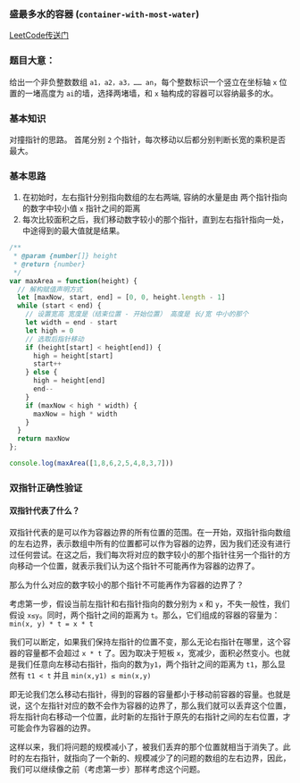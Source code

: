 ### 盛最多水的容器 (`container-with-most-water`)
[LeetCode传送门](https://leetcode-cn.com/problems/container-with-most-water/)

### 题目大意：
给出一个非负整数数组 `a1，a2，a3，…… an`，每个整数标识一个竖立在坐标轴 `x` 位置的一堵高度为 `ai`的墙，选择两堵墙，和 `x` 轴构成的容器可以容纳最多的水。

### 基本知识
对撞指针的思路。
首尾分别 `2` 个指针，每次移动以后都分别判断长宽的乘积是否最大。
### 基本思路
1. 在初始时，左右指针分别指向数组的左右两端, 容纳的水量是由 两个指针指向的数字中较小值 `x` 指针之间的距离
2. 每次比较面积之后，我们移动数字较小的那个指针，直到左右指针指向一处，中途得到的最大值就是结果。

```JavaScript
/**
 * @param {number[]} height
 * @return {number}
 */
var maxArea = function(height) {
  // 解构赋值声明方式
  let [maxNow, start, end] = [0, 0, height.length - 1]
  while (start < end) {
    // 设置宽高 宽度是（结束位置 - 开始位置） 高度是 长/宽 中小的那个
    let width = end - start
    let high = 0
    // 选取后指针移动
    if (height[start] < height[end]) {
      high = height[start]
      start++
    } else {
      high = height[end]
      end--
    }
    if (maxNow < high * width) {
      maxNow = high * width 
    }
  }
  return maxNow
};

console.log(maxArea([1,8,6,2,5,4,8,3,7]))

```

### 双指针正确性验证
#### 双指针代表了什么？
双指针代表的是可以作为容器边界的所有位置的范围。在一开始，双指针指向数组的左右边界，表示数组中所有的位置都可以作为容器的边界，因为我们还没有进行过任何尝试。在这之后，我们每次将对应的数字较小的那个指针往另一个指针的方向移动一个位置，就表示我们认为这个指针不可能再作为容器的边界了。

那么为什么对应的数字较小的那个指针不可能再作为容器的边界了？

考虑第一步，假设当前左指针和右指针指向的数分别为 `x` 和 `y`，不失一般性，我们假设 `x≤y`。同时，两个指针之间的距离为 `t`。那么，它们组成的容器的容量为：`min(x, y) * t = x * t`

我们可以断定，如果我们保持左指针的位置不变，那么无论右指针在哪里，这个容器的容量都不会超过 `x * t` 了。因为取决于短板 `x`，宽减少，面积必然变小。也就是我们任意向左移动右指针，指向的数为`y1`，两个指针之间的距离为 `t1`，那么显然有 `t1 < t`
并且 `min(x,y1) ≤ min(x,y)`

即无论我们怎么移动右指针，得到的容器的容量都小于移动前容器的容量。也就是说，这个左指针对应的数不会作为容器的边界了，那么我们就可以丢弃这个位置，将左指针向右移动一个位置，此时新的左指针于原先的右指针之间的左右位置，才可能会作为容器的边界。

这样以来，我们将问题的规模减小了，被我们丢弃的那个位置就相当于消失了。此时的左右指针，就指向了一个新的、规模减少了的问题的数组的左右边界，因此，我们可以继续像之前（考虑第一步）那样考虑这个问题。

